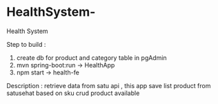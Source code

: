 # HealthSystem-
Health System 

Step to build :

1. create db for product and category table in pgAdmin
2. mvn spring-boot:run -> HealthApp
3. npm start -> health-fe


Description :
retrieve data from satu api , this app save list product from satusehat based on sku
crud product available 
